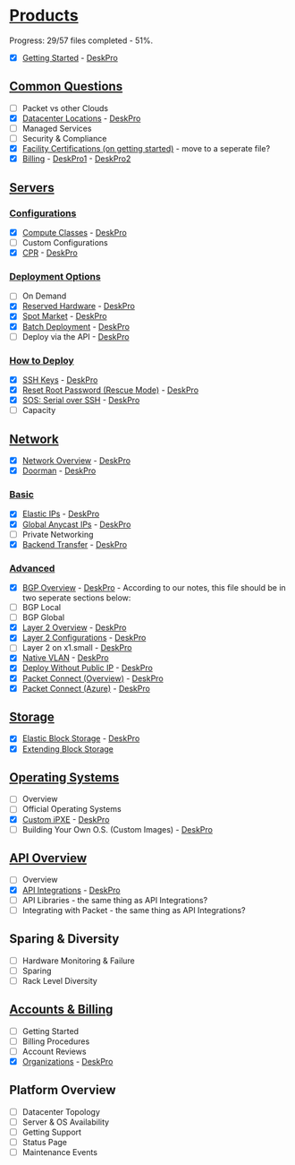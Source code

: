 # [Products](/products)

Progress: 29/57 files completed - 51%.

- [x] [Getting Started](/products/getting-started.md) - [DeskPro](https://support.packet.com/kb/articles/general)

## [Common Questions](/products/common-questions)

- [ ] Packet vs other Clouds
- [x] [Datacenter Locations](/products/common-questions/datacenters.md) - [DeskPro](https://support.packet.com/kb/articles/data-centers)
- [ ] Managed Services
- [ ] Security & Compliance
- [x] [Facility Certifications (on getting started)](/products/getting-started.md) - move to a seperate file?
- [x] [Billing](/products/common-questions/billing.md) - [DeskPro1](https://support.packet.com/kb/articles/billing) - [DeskPro2](https://support.packet.com/kb/articles/pricing)

## [Servers](/products/servers)

### [Configurations](/products/servers/configurations)

- [x] [Compute Classes](/products/servers/configurations/computeclasses.md) - [DeskPro](https://support.packet.com/kb/articles/compute-classes)
- [ ] Custom Configurations
- [x] [CPR](/products/servers/configurations/cpr.md) - [DeskPro](https://support.packet.com/kb/articles/custom-partitioning-raid)

### [Deployment Options](/products/servers/deployment-options)

- [ ] On Demand
- [x] [Reserved Hardware](/products/servers/deployment-options/reserved-hardware.md) - [DeskPro](https://support.packet.com/kb/articles/reserved-hardware)
- [x] [Spot Market](/products/servers/deployment-options/spot-market.md) - [DeskPro](https://support.packet.com/kb/articles/spot-market)
- [x] [Batch Deployment](/products/servers/deployment-options/deployment-batch.md) - [DeskPro](https://support.packet.com/kb/articles/batch-deployment)
- [ ] Deploy via the API - [DeskPro](https://support.packet.com/kb/articles/deploy-via-the-api)

### [How to Deploy](/products/servers/how-to-deploy)

- [x] [SSH Keys](/products/servers/how-to-deploy/ssh-keys.md) - [DeskPro](https://support.packet.com/kb/articles/generate-ssh-keys)
- [x] [Reset Root Password (Rescue Mode)](/products/servers/how-to-deploy/rescue-mode.md) - [DeskPro](https://support.packet.com/kb/articles/rescue-mode)
- [x] [SOS: Serial over SSH](/products/servers/how-to-deploy/sos-serial-over-ssh.md) - [DeskPro](https://support.packet.com/kb/articles/sos-serial-over-ssh)
- [ ] Capacity

## [Network](/products/network)

- [x] [Network Overview](/products/network/network-overview.md) - [DeskPro](https://support.packet.com/kb/articles/networking-faq)
- [x] [Doorman](/products/network/doorman.md) - [DeskPro](https://support.packet.com/kb/articles/doorman-customer-vpn)

### [Basic](/products/network/basic)

- [x] [Elastic IPs](/products/network/basic/ips-elastic.md) - [DeskPro](https://support.packet.com/kb/articles/elastic-ips)
- [x] [Global Anycast IPs](/products/network/basic/ips-anycast.md) - [DeskPro](https://support.packet.com/kb/articles/global-anycast-ips)
- [ ] Private Networking
- [x] [Backend Transfer](/products/network/basic/backend-transfer.md) - [DeskPro](https://support.packet.com/kb/articles/backend-transfer)

### [Advanced](/products/network/basic)

- [x] [BGP Overview](/products/network/advanced/bgp-overview.md) - [DeskPro](https://support.packet.com/kb/articles/bgp) - According to our notes, this file should be in two seperate sections below:
- [ ] BGP Local
- [ ] BGP Global
- [x] [Layer 2 Overview](/products/network/advanced/layer-2-overview.md) - [DeskPro](https://support.packet.com/kb/articles/layer-2-overview)
- [x] [Layer 2 Configurations](/products/network/advanced/layer-2-configurations.md) - [DeskPro](https://support.packet.com/kb/articles/layer-2-configurations)
- [ ] Layer 2 on x1.small - [DeskPro](https://support.packet.com/kb/articles/layer-2-on-the-x1-small)
- [x] [Native VLAN](https://github.com/packethost/docs/blob/master/products/network/advanced/native-vlan.md) - [DeskPro](https://support.packet.com/kb/articles/native-vlan)
- [x] [Deploy Without Public IP](/products/network/advanced/deploy_nopublicip.md) - [DeskPro](https://support.packet.com/kb/articles/deploy-without-public-ip)
- [x] [Packet Connect (Overview)](/products/network/advanced/packetconnect-overview.md) - [DeskPro](https://support.packet.com/kb/articles/packet-connect-overview-7)
- [x] [Packet Connect (Azure)](/products/network/advanced/packetconnect-azure.md) - [DeskPro](https://support.packet.com/kb/articles/packet-connect-azure)

## [Storage](/products/storage)

- [x] [Elastic Block Storage](/products/storage/blockstorage.md) - [DeskPro](https://support.packet.com/kb/articles/elastic-block-storage)
- [x] [Extending Block Storage](/products/storage/extending_blockstorage.md)

## [Operating Systems](/products/operating-systems)

- [ ] Overview
- [ ] Official Operating Systems
- [x] [Custom iPXE](/products/operating-systems/custom-ipxe.md) - [DeskPro](https://support.packet.com/kb/articles/custom-ipxe)
- [ ] Building Your Own O.S. (Custom Images) - [DeskPro](https://support.packet.com/kb/articles/custom-images)

## [API Overview](/products/api-overview)

- [ ] Overview
- [x] [API Integrations](products/api-overview) - [DeskPro](https://support.packet.com/kb/articles/api-integrations)
- [ ] API Libraries - the same thing as API Integrations?
- [ ] Integrating with Packet - the same thing as API Integrations?

## Sparing & Diversity

<!-- alex ignore Failure -->
- [ ] Hardware Monitoring & Failure
- [ ] Sparing
- [ ] Rack Level Diversity

## [Accounts & Billing](/products/accounts-and-billing)

- [ ] Getting Started
- [ ] Billing Procedures
- [ ] Account Reviews
- [x] [Organizations](/products/accounts-and-billing/organizations.md) - [DeskPro](https://support.packet.com/kb/articles/organizations)

## Platform Overview

- [ ] Datacenter Topology
- [ ] Server & OS Availability
- [ ] Getting Support
- [ ] Status Page
- [ ] Maintenance Events
